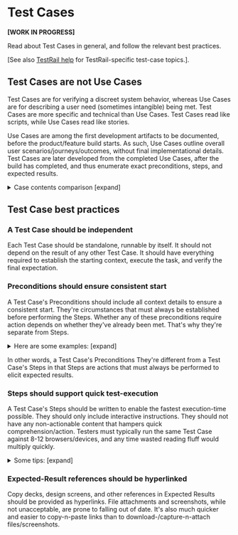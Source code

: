 # Test Cases

**[WORK IN PROGRESS]**

Read about Test Cases in general, and follow the relevant best practices.

[See also [TestRail help](testrail/README.md) for TestRail-specific test-case topics.].

## Test Cases are not Use Cases

Test Cases are for verifying a discreet system behavior, whereas Use Cases are for describing a user need (sometimes intangible) being met.  Test Cases are more specific and technical than Use Cases.  Test Cases read like scripts, while Use Cases read like stories.

Use Cases are among the first development artifacts to be documented, before the product/feature build starts.  As such, Use Cases outline overall user scenarios/journeys/outcomes, without final implementational details.  Test Cases are later developed from the completed Use Cases, after the build has completed, and thus enumerate exact preconditions, steps, and expected results.

<details>
  <summary>Case contents comparison [expand]</summary>

| Test Cases      | Use Cases       |
| --------------- | --------------- |
| **Specific test preconditions**. E.g: "Signed in as `user@example.com` (John Doe)", "On https://example.com/profile" | **General scenario descriptions**. E.g: "Authenticated LOA3 user", "On Profile page" |
| **Specific system interactions**. E.g: "On update form, edit Routing number, Account type, and Account number, then click Submit." | **General task descriptions**. E.g: "Changes his/her Direct Deposit bank account." |
| **Specific test results**. E.g: "Browser displays edited Routing number, Bank name, Account number.  Content/layout matches [this copy-deck/design-screen]."   | **General task outcomes**. E.g: "User sees his/her bank info has been updated." |

</details>

## Test Case best practices

### A Test Case should be independent

Each Test Case should be standalone, runnable by itself.  It should not depend on the result of any other Test Case.  It should have everything required to establish the starting context, execute the task, and verify the final expectation.

### Preconditions should ensure consistent start

A Test Case's Preconditions should include all context details to ensure a consistent start.  They're circumstances that must always be established before performing the Steps.  Whether any of these preconditions require action depends on whether they've already been met.  That's why they're separate from Steps.

<details>
  <summary>Here are some examples: [expand]</summary>

- Unauthenticated / Test-account
- Entry URL
- Start new application / Continue from last session (if relevant)
- Browser setting(s), if relevant (geolocation, popup-blocker, etc.)
- Screenreader, if relevant

</details>

In other words, a Test Case's Preconditions  They're different from a Test Case's Steps in that Steps are actions that must always be performed to elicit expected results.

### Steps should support quick test-execution

A Test Case's Steps should be written to enable the fastest execution-time possible.  They should only include interactive instructions.  They should not have any non-actionable content that hampers quick comprehension/action.  Testers must typically run the same Test Case against 8-12 browsers/devices, and any time wasted reading fluff would multiply quickly.

<details>
  <summary>Some tips: [expand]</summary>

- **Use short, succinct directions**.  Say only what needs to be done.  E.g., instead of "click to select the **Yes** answer," say "Click **Yes**."
- **Use wording that enables quick action**.  For element locations, start high-level, then drill-down -- think the oppositie of a mailing address.  E.g., instead of "Click the link at the end of the 2nd sentence of the 3rd paragraph...", say "In **paragraph 3**, at end of **sentence 2**, click **link**."
- **Visually stratify instructions for quick scanning**.  Use Markdown to emphasize content/element identifiers and field inputs in \*\***bold**\*\*.  E.g., "Under **Bank information**, in **Routing number**, input **121000358**."
- **Use partial-phrase identifiers for long headings/labels**, wherever possible.  E.g., if only one section on a page has a heading that starts with "How to...", instead of "Under **How to apply for VA health benefits**, ..." say "Under **How to...**, ..."
</details>

### Expected-Result references should be hyperlinked

Copy decks, design screens, and other references in Expected Results should be provided as hyperlinks.  File attachments and screenshots, while not unacceptable, are prone to falling out of date.  It's also much quicker and easier to copy-n-paste links than to download-/capture-n-attach files/screenshots.
